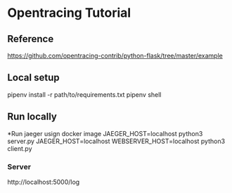 # Opentracing Tutorial

## Reference
https://github.com/opentracing-contrib/python-flask/tree/master/example

## Local setup
pipenv install -r path/to/requirements.txt
pipenv shell

## Run locally
*Run jaeger usign docker image
JAEGER_HOST=localhost python3 server.py
JAEGER_HOST=localhost WEBSERVER_HOST=localhost python3 client.py

### Server
http://localhost:5000/log